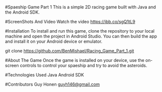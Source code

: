 #Spaeship Game Part 1
This is a simple 2D racing game built with Java and the Android SDK.

#ScreenShots And Video
Watch the video
https://ibb.co/sgQ1tL9

#Installation
To install and run this game, clone the repository to your local machine and open the project in Android Studio. You can then build the app and install it on your Android device or emulator.

git clone https://github.com/BenMishael/Racing_Game_Part_1.git

#About The Game
Once the game is installed on your device,  use the on-screen controls to control your spaeship and try to avoid the asteroids. 

#Technologies Used
Java
Android SDK

#Contributors
Guy Honen guyh146@gmail.com
